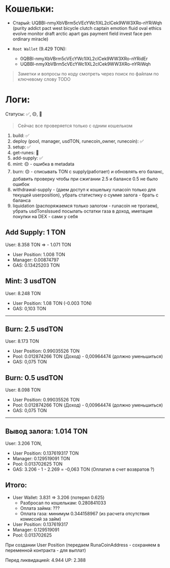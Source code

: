 # Кошельки:

- Старый: UQBBl-nmyXbVBrm5cVEcYWc1lXL2clCek9WW3XRo-nYRiWqh (purity addict pact west bicycle clutch captain emotion fluid oval ethics evolve monitor draft arctic apart gas payment field invest face pen ordinary miracle)

- `Root Wallet` (9.429 TON):
    - 0QBBl-nmyXbVBrm5cVEcYWc1lXL2clCek9WW3XRo-nYRidEr
    - UQBBl-nmyXbVBrm5cVEcYWc1lXL2clCek9WW3XRo-nYRiWqh

> Заметки и вопросы по коду смотреть через поиск по файлам по ключевому слову TODO


# Логи:
Статусы: ✅, 🟡, 🔴
> Сейчас все проверяется только с одним кошельком
1. build: ✅
2. deploy (pool, manager, usdTON, runecoin_owner, runecoin): ✅
3. setup: ✅
4. get-runes: 🔴
5. add-supply: ✅
6. mint: 🟡 - ошибка в metadata
7. burn: 🟡 - списывать TON с supply(работает) и обновлять его баланс, добавить проверку чтобы при сжигании 2.5 и балансе 0.5 не было ошибок
8. withdrawal-supply - (даем доступ к кошельку runacoin только для текущей userposition), убрать статистику о сумме залога - брать с баланса
9. liquidation (распоряжаемся только залогом - runacoin не трогаем), убрать usdTonsIssued посылать остатки газа в доход, иметация покупки на DEX - сами у себя

## Add Supply: 1 TON

User: 8.358 TON => - 1.071 TON
- User Position: 1.008 TON
- Manager: 0.00874797
- GAS: 0.13425203 TON

## Mint: 3 usdTON

User: 8.248 TON
- User Position: 1.08 TON (-0.003 TON)
- GAS: 0,103 TON

------------------------------------------------------------------------------------------------------------

## Burn: 2.5 usdTON

User: 8.173 TON
- User Position: 0.99035526 TON
- Pool: 0.012874266 TON (Доход) - 0,00964474 (должно уменьшиться)
- GAS: 0,075 TON

## Burn: 0.5 usdTON

User: 8.098 TON
- User Position: 0.99035526 TON
- Pool: 0.012874266 TON (Доход) - 0,00964474 (должно уменьшиться)
- GAS: 0,075 TON

------------------------------------------------------------------------------------------------------------

## Вывод залога: 1.014 TON

User: 3.206 TON,
- User Position: 0.137619317 TON
- Manager: 0.129519091 TON
- Pool: 0.013702625 TON
- GAS: 3.206 - 1 - 2.269 = -0,063 TON (Оплатил в счет возвратов ?)

## Итого:
- User Wallet: 3.831 => 3.206 (потерял 0.625)
    - Разбросал по кошелькам: 0.280841033
    - Оплата займа: ???
    - Оплата газа: минимум 0.344158967 (из расчета отсутствия комиссий за займ)
- User Position: 0.137619317
- Manager: 0.129519091
- Pool: 0.013702625


При создании User Position (передаем RunaCoinAddress - сохраняем в переменной контракта - для выплат)


Перед ликвидацией: 4.944
UP: 2.388